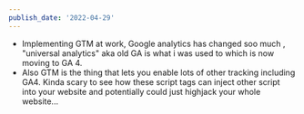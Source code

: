 ```yaml
---
publish_date: '2022-04-29'
---
```

- Implementing GTM at work, Google analytics has changed soo much , "universal analytics" aka old GA is what i was used to which is now moving to GA 4. 
- Also GTM is the thing that lets you enable lots of other tracking including GA4. Kinda scary to see how these script tags can inject other script into your website and potentially could just highjack your whole website...
